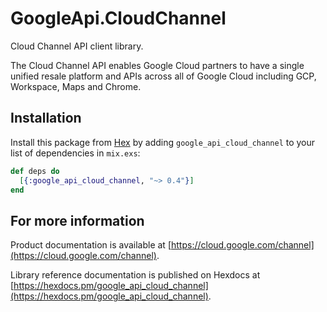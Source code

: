 # GoogleApi.CloudChannel

Cloud Channel API client library.

The Cloud Channel API enables Google Cloud partners to have a single unified resale platform and APIs across all of Google Cloud including GCP, Workspace, Maps and Chrome.

## Installation

Install this package from [Hex](https://hex.pm) by adding
`google_api_cloud_channel` to your list of dependencies in `mix.exs`:

```elixir
def deps do
  [{:google_api_cloud_channel, "~> 0.4"}]
end
```

## For more information

Product documentation is available at [https://cloud.google.com/channel](https://cloud.google.com/channel).

Library reference documentation is published on Hexdocs at
[https://hexdocs.pm/google_api_cloud_channel](https://hexdocs.pm/google_api_cloud_channel).
